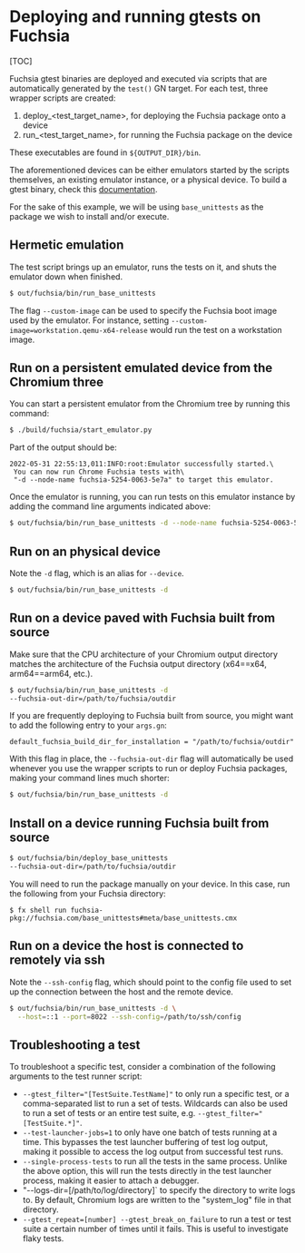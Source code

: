 # Deploying and running gtests on Fuchsia

[TOC]

Fuchsia gtest binaries are deployed and executed via scripts that are
automatically generated by the `test()` GN target. For each test, three wrapper
scripts are created:

1. deploy_<test_target_name>, for deploying the Fuchsia package onto a device
2. run_<test_target_name>, for running the Fuchsia package on the device

These executables are found in `${OUTPUT_DIR}/bin`.

The aforementioned devices can be either emulators started by the scripts
themselves, an existing emulator instance, or a physical device. To build a
gtest binary, check this [documentation](build_instructions.md).

For the sake of this example, we will be using `base_unittests` as the package
we wish to install and/or execute.

## Hermetic emulation

The test script brings up an emulator, runs the tests on it, and
shuts the emulator down when finished.
```bash
$ out/fuchsia/bin/run_base_unittests
```

The flag `--custom-image` can be used to specify the Fuchsia boot image used
by the emulator. For instance, setting
`--custom-image=workstation.qemu-x64-release` would run the test on a
workstation image.

## Run on a persistent emulated device from the Chromium three

You can start a persistent emulator from the Chromium tree by running this command:

```bash
$ ./build/fuchsia/start_emulator.py
```

Part of the output should be:

```
2022-05-31 22:55:13,011:INFO:root:Emulator successfully started.\
 You can now run Chrome Fuchsia tests with\
 "-d --node-name fuchsia-5254-0063-5e7a" to target this emulator.
```

Once the emulator is running, you can run tests on this emulator instance by
adding the command line arguments indicated above:

```bash
$ out/fuchsia/bin/run_base_unittests -d --node-name fuchsia-5254-0063-5e7a
```

## Run on an physical device

Note the `-d` flag, which is an alias for `--device`.

```bash
$ out/fuchsia/bin/run_base_unittests -d
```

## Run on a device paved with Fuchsia built from source

Make sure that the CPU architecture of your Chromium output directory matches
the architecture of the Fuchsia output directory (x64==x64, arm64==arm64, etc.).

```bash
$ out/fuchsia/bin/run_base_unittests -d
--fuchsia-out-dir=/path/to/fuchsia/outdir
```

If you are frequently deploying to Fuchsia built from source, you might want to
add the following entry to your `args.gn`:

```
default_fuchsia_build_dir_for_installation = "/path/to/fuchsia/outdir"
```

With this flag in place, the `--fuchsia-out-dir` flag will automatically be
used whenever you use the wrapper scripts to run or deploy Fuchsia packages,
making your command lines much shorter:

```bash
$ out/fuchsia/bin/run_base_unittests -d
```

## Install on a device running Fuchsia built from source

```bash
$ out/fuchsia/bin/deploy_base_unittests
--fuchsia-out-dir=/path/to/fuchsia/outdir
```

You will need to run the package manually on your device. In this case, run the
following from your Fuchsia directory:

```
$ fx shell run fuchsia-pkg://fuchsia.com/base_unittests#meta/base_unittests.cmx
```

## Run on a device the host is connected to remotely via ssh

Note the `--ssh-config` flag, which should point to the config file used to set
up the connection between the host and the remote device.

```bash
$ out/fuchsia/bin/run_base_unittests -d \
  --host=::1 --port=8022 --ssh-config=/path/to/ssh/config
```

## Troubleshooting a test

To troubleshoot a specific test, consider a combination of the following
arguments to the test runner script:

* `--gtest_filter="[TestSuite.TestName]"` to only run a specific test, or a
  comma-separated list to run a set of tests. Wildcards can also be used to run
  a set of tests or an entire test suite, e.g. `--gtest_filter="[TestSuite.*]"`.
* `--test-launcher-jobs=1` to only have one batch of tests running at a time.
  This bypasses the test launcher buffering of test log output, making it
  possible to access the log output from successful test runs.
* `--single-process-tests` to run all the tests in the same process. Unlike the
  above option, this will run the tests directly in the test launcher process,
  making it easier to attach a debugger.
* "--logs-dir=[/path/to/log/directory]` to specify the directory to write logs
  to. By default, Chromium logs are written to the "system_log" file in that
  directory.
* `--gtest_repeat=[number] --gtest_break_on_failure` to run a test or test suite
  a certain number of times until it fails. This is useful to investigate flaky
  tests.
